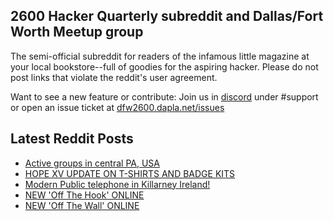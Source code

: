 ## 2600 Hacker Quarterly subreddit and Dallas/Fort Worth Meetup group
The semi-official subreddit for readers of the infamous little magazine at your local bookstore--full of goodies for the aspiring hacker. Please do not post links that violate the reddit's user agreement.

Want to see a new feature or contribute: 
Join us in [discord](https://dfw2600.dapla.net/chat) under #support or open an issue ticket at [dfw2600.dapla.net/issues](https://dfw2600.dapla.net/issues)

## Latest Reddit Posts
<!-- BLOG-POST-LIST:START -->
- [Active groups in central PA, USA](https://www.reddit.com/r/2600/comments/1ekov6g/active_groups_in_central_pa_usa/)
- [HOPE XV UPDATE ON T-SHIRTS AND BADGE KITS](https://2600.com/content/hope-xv-update-t-shirts-and-badge-kits)
- [Modern Public telephone in Killarney Ireland!](https://www.reddit.com/r/2600/comments/1ehlebv/modern_public_telephone_in_killarney_ireland/)
- [NEW 'Off The Hook' ONLINE](https://2600.com/hook/31-07-2024)
- [NEW 'Off The Wall' ONLINE](https://2600.com/wall/30-07-2024)
<!-- BLOG-POST-LIST:END -->
